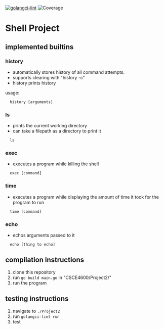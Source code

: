 [![golangci-lint](https://github.com/witherspoonwd/CSCE4600/actions/workflows/golangci-lint.yml/badge.svg)](https://github.com/witherspoonwd/CSCE4600/actions/workflows/golangci-lint.yml)
![Coverage](https://img.shields.io/badge/Coverage-39.1%25-yellow)

# Shell Project

## implemented builtins

### history

- automatically stores history of all command attempts.
- supports clearing with "history -c"
- history prints history

usage:

```
  history [arguments]
```

### ls

- prints the current working directory
- can take a filepath as a directory to print it

```
  ls
```

### exec

- executes a program while killing the shell

```
  exec [command]
```

### time

- executes a program while displaying the amount of time it took for the program to run

```
  time [command]
```

### echo

- echos arguments passed to it

```
  echo [thing to echo]
```

## compilation instructions

1. clone this repository
2. run ```go build main.go``` in "CSCE4600/Project2/"
3. run the program

## testing instructions
1. navigate to ```./Project2```
2. run ```golangci-lint run```
3. test
